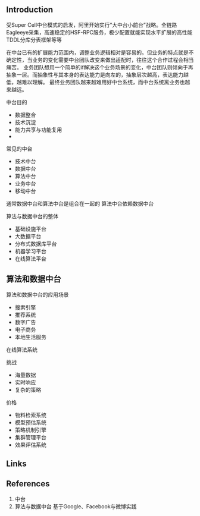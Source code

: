 ## Introduction


受Super Cell中台模式的启发，阿里开始实行“大中台小前台”战略。全链路Eagleeye采集，高速稳定的HSF-RPC服务，极少配置就能实现水平扩展的高性能TDDL分库分表框架等等

在中台已有的扩展能力范围内，调整业务逻辑相对是容易的。但业务的特点就是不确定性，当业务的变化需要中台团队改变来做出适配时，往往这个合作过程会相当痛苦。
业务团队想用一个简单的if解决这个业务场景的变化，中台团队则倾向于再抽象一层。而抽象性与其本身的表达能力是向左的，抽象层次越高，表达能力越低，越难以理解。
最终业务团队越来越难用好中台系统，而中台系统离业务也越来越远。

中台目的

- 数据整合
- 技术沉淀
- 能力共享与功能复用
- 



常见的中台

- 技术中台
- 数据中台
- 算法中台
- 业务中台
- 移动中台



通常数据中台和算法中台是组合在一起的 算法中台依赖数据中台

算法与数据中台的整体

- 基础设施平台
- 大数据平台
- 分布式数据库平台
- 机器学习平台
- 在线算法平台



## 算法和数据中台



算法和数据中台的应用场景

- 搜索引擎
- 推荐系统
- 数字广告
- 电子商务
- 本地生活服务





在线算法系统

挑战

- 海量数据
- 实时响应
- 复杂的策略



价格

- 物料检索系统
- 模型预估系统
- 策略机制引擎
- 集群管理平台
- 效果评估系统

















## Links









## References

1. 中台
2. 算法与数据中台 基于Google、Facebook与微博实践